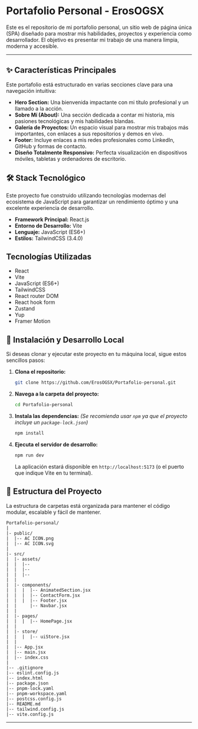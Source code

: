 # Portafolio Personal - ErosOGSX 

Este es el repositorio de mi portafolio personal, un sitio web de página única (SPA) diseñado para mostrar mis habilidades, proyectos y experiencia como desarrollador. El objetivo es presentar mi trabajo de una manera limpia, moderna y accesible.

---

## ✨ Características Principales

Este portafolio está estructurado en varias secciones clave para una navegación intuitiva:

-   **Hero Section:** Una bienvenida impactante con mi título profesional y un llamado a la acción.
-   **Sobre Mí (About):** Una sección dedicada a contar mi historia, mis pasiones tecnológicas y mis habilidades blandas.
-   **Galería de Proyectos:** Un espacio visual para mostrar mis trabajos más importantes, con enlaces a sus repositorios y demos en vivo.
-   **Footer:** Incluye enlaces a mis redes profesionales como LinkedIn, GitHub y formas de contacto.
-   **Diseño Totalmente Responsivo:** Perfecta visualización en dispositivos móviles, tabletas y ordenadores de escritorio.

## 🛠️ Stack Tecnológico

Este proyecto fue construido utilizando tecnologías modernas del ecosistema de JavaScript para garantizar un rendimiento óptimo y una excelente experiencia de desarrollo.

-   **Framework Principal:** React.js
-   **Entorno de Desarrollo:** Vite
-   **Lenguaje:** JavaScript (ES6+)
-   **Estilos:** TailwindCSS (3.4.0)

## Tecnologías Utilizadas
- React
- Vite
- JavaScript (ES6+)
- TailwindCSS
- React router DOM
- React hook form
- Zustand
- Yup
- Framer Motion 

## 🚀 Instalación y Desarrollo Local

Si deseas clonar y ejecutar este proyecto en tu máquina local, sigue estos sencillos pasos:

1.  **Clona el repositorio:**
    ```bash
    git clone https://github.com/ErosOGSX/Portafolio-personal.git
    ```

2.  **Navega a la carpeta del proyecto:**
    ```bash
    cd Portafolio-personal
    ```

3.  **Instala las dependencias:**
    *(Se recomienda usar `npm` ya que el proyecto incluye un `package-lock.json`)*
    ```bash
    npm install
    ```

4.  **Ejecuta el servidor de desarrollo:**
    ```bash
    npm run dev
    ```
    La aplicación estará disponible en `http://localhost:5173` (o el puerto que indique Vite en tu terminal).

## 📁 Estructura del Proyecto

La estructura de carpetas está organizada para mantener el código modular, escalable y fácil de mantener.

```
Portafolio-personal/
|
|- public/
|  |-- AC ICON.png
|  |-- AC ICON.svg 
|
|- src/
|  |- assets/
|  |  |--
|  |  |--
|  |  |--
|  |
|  |- components/
|  |  |  |-- AnimatedSection.jsx
|  |  |  |-- ContactForm.jsx
|  |  |  |-- Footer.jsx
|  |     |-- Navbar.jsx
|  |
|  |- pages/
|  |  |  |-- HomePage.jsx
|  |
|  |- store/
|  |  |  |-- uiStore.jsx
|  |
|  |-- App.jsx         
|  |-- main.jsx       
|  |-- index.css
|
|-- .gitignore
|-- eslint.config.js
|-- index.html
|-- package.json
|-- pnpm-lock.yaml
|-- pnpm-workspace.yaml
|-- postcss.config.js
|-- README.md
|-- tailwind.config.js
|-- vite.config.js
```

---

